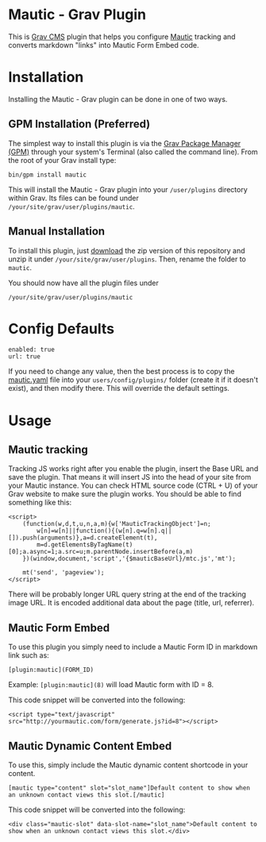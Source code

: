 # Mautic - Grav Plugin

This is [Grav CMS](http://getgrav.org) plugin that helps you configure [Mautic](https://mautic.org) tracking and converts markdown "links" into Mautic Form Embed code.

# Installation

Installing the Mautic - Grav plugin can be done in one of two ways.

## GPM Installation (Preferred)

The simplest way to install this plugin is via the [Grav Package Manager (GPM)](http://learn.getgrav.org/advanced/grav-gpm) through your system's Terminal (also called the command line).  From the root of your Grav install type:

    bin/gpm install mautic

This will install the Mautic - Grav plugin into your `/user/plugins` directory within Grav. Its files can be found under `/your/site/grav/user/plugins/mautic`.

## Manual Installation

To install this plugin, just [download](https://github.com/mautic/mautic-grav/archive/master.zip) the zip version of this repository and unzip it under `/your/site/grav/user/plugins`. Then, rename the folder to `mautic`.

You should now have all the plugin files under

    /your/site/grav/user/plugins/mautic

# Config Defaults

```
enabled: true
url: true
```

If you need to change any value, then the best process is to copy the [mautic.yaml](mautic.yaml) file into your `users/config/plugins/` folder (create it if it doesn't exist), and then modify there.  This will override the default settings.

# Usage

## Mautic tracking

Tracking JS works right after you enable the plugin, insert the Base URL and save the plugin. That means it will insert JS into the head of your site from your Mautic instance. You can check HTML source code (CTRL + U) of your Grav website to make sure the plugin works. You should be able to find something like this:

```
<script>
    (function(w,d,t,u,n,a,m){w['MauticTrackingObject']=n;
        w[n]=w[n]||function(){(w[n].q=w[n].q||[]).push(arguments)},a=d.createElement(t),
        m=d.getElementsByTagName(t)[0];a.async=1;a.src=u;m.parentNode.insertBefore(a,m)
    })(window,document,'script','{$mauticBaseUrl}/mtc.js','mt');

    mt('send', 'pageview');
</script>
```

There will be probably longer URL query string at the end of the tracking image URL. It is encoded additional data about the page (title, url, referrer).

## Mautic Form Embed

To use this plugin you simply need to include a Mautic Form ID in markdown link such as:

```
[plugin:mautic](FORM_ID)
```

Example: `[plugin:mautic](8)` will load Mautic form with ID = 8.

This code snippet will be converted into the following:

```
<script type="text/javascript" src="http://yourmautic.com/form/generate.js?id=8"></script>
```

## Mautic Dynamic Content Embed

To use this, simply include the Mautic dynamic content shortcode in your content.

```
[mautic type="content" slot="slot_name"]Default content to show when an unknown contact views this slot.[/mautic]
```

This code snippet will be converted into the following:

```
<div class="mautic-slot" data-slot-name="slot_name">Default content to show when an unknown contact views this slot.</div>
```
